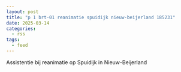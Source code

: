 ```yaml
---
layout: post
title: "p 1 brt-01 reanimatie spuidijk nieuw-beijerland 185231"
date: 2025-03-14
categories: 
  - rss
tags: 
  - feed
---
```


Assistentie bij reanimatie op Spuidijk in Nieuw-Beijerland
